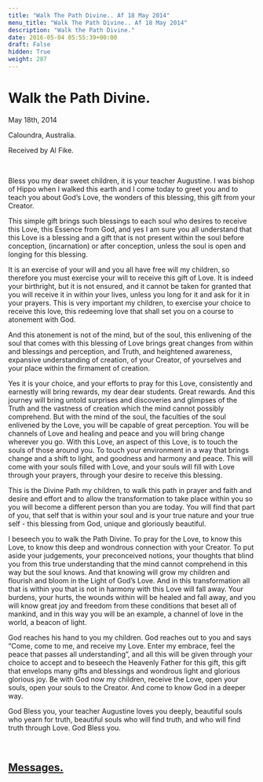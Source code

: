 ```yaml
---
title: "Walk The Path Divine.. Af 18 May 2014"
menu_title: "Walk The Path Divine.. Af 18 May 2014"
description: "Walk the Path Divine."
date: 2016-05-04 05:55:39+00:00
draft: False
hidden: True
weight: 287
---
```

# Walk the Path Divine.

May 18th, 2014

Caloundra, Australia.

Received by Al Fike.

 

Bless you my dear sweet children, it is your teacher Augustine. I was bishop of Hippo when I walked this earth and I come today to greet you and to teach you about God’s Love, the wonders of this blessing, this gift from your Creator.

This simple gift brings such blessings to each soul who desires to receive this Love, this Essence from God, and yes I am sure you all understand that this Love is a blessing and a gift that is not present within the soul before conception, (incarnation) or after conception, unless the soul is open and longing for this blessing.

It is an exercise of your will and you all have free will my children, so therefore you must exercise your will to receive this gift of Love. It is indeed your birthright, but it is not ensured, and it cannot be taken for granted that you will receive it in within your lives, unless you long for it and ask for it in your prayers. This is very important my children, to exercise your choice to receive this love, this redeeming love that shall set you on a course to atonement with God.

And this atonement is not of the mind, but of the soul, this enlivening of the soul that comes with this blessing of Love brings great changes from within and blessings and perception, and Truth, and heightened awareness, expansive understanding of creation, of your Creator, of yourselves and your place within the firmament of creation.

Yes it is your choice, and your efforts to pray for this Love, consistently and earnestly will bring rewards, my dear dear students. Great rewards. And this journey will bring untold surprises and discoveries and glimpses of the Truth and the vastness of creation which the mind cannot possibly comprehend. But with the mind of the soul, the faculties of the soul enlivened by the Love, you will be capable of great perception. You will be channels of Love and healing and peace and you will bring change wherever you go. With this Love, an aspect of this Love, is to touch the souls of those around you. To touch your environment in a way that brings change and a shift to light, and goodness and harmony and peace. This will come with your souls filled with Love, and your souls will fill with Love through your prayers, through your desire to receive this blessing.

This is the Divine Path my children, to walk this path in prayer and faith and desire and effort and to allow the transformation to take place within you so you will become a different person than you are today. You will find that part of you, that self that is within your soul and is your true nature and your true self - this blessing from God, unique and gloriously beautiful.

I beseech you to walk the Path Divine. To pray for the Love, to know this Love, to know this deep and wondrous connection with your Creator. To put aside your judgements, your preconceived notions, your thoughts that blind you from this true understanding that the mind cannot comprehend in this way but the soul knows. And that knowing will grow my children and flourish and bloom in the Light of God’s Love. And in this transformation all that is within you that is not in harmony with this Love will fall away. Your burdens, your hurts, the wounds within will be healed and fall away, and you will know great joy and freedom from these conditions that beset all of mankind, and in this way you will be an example, a channel of love in the world, a beacon of light.

God reaches his hand to you my children. God reaches out to you and says “Come, come to me, and receive my Love. Enter my embrace, feel the peace that passes all understanding”, and all this will be given through your choice to accept and to beseech the Heavenly Father for this gift, this gift that envelops many gifts and blessings and wondrous light and glorious glorious joy. Be with God now my children, receive the Love, open your souls, open your souls to the Creator. And come to know God in a deeper way.

God Bless you, your teacher Augustine loves you deeply, beautiful souls who yearn for truth, beautiful souls who will find truth, and who will find truth through Love. God Bless you.

 

## [Messages.](/contemporary-messages/messages-sorted-year/contemporary-channelled-messages-from-spirit-year-2014/)
